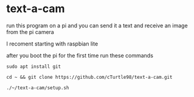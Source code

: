 # text-a-cam
run this program on a pi and you can send it a text and receive an image from the pi camera

I recoment starting with raspbian lite

after you boot the pi for the first time run these commands

```sudo apt install git```

```cd ~ && git clone https://github.com/cTurtle98/text-a-cam.git```

```./~/text-a-cam/setup.sh```